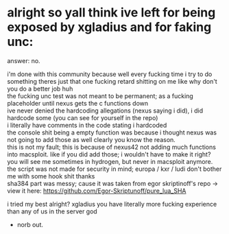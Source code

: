 # alright so yall think ive left for being exposed by xgladius and for faking unc:
answer: no.

i'm done with this community because well every fucking time i try to do something theres just that one fucking retard shitting on me like why don't you do a better job huh\
the fucking unc test was not meant to be permanent; as a fucking placeholder until nexus gets the c functions down\
ive never denied the hardcoding allegations (nexus saying i did), i did hardcode some (you can see for yourself in the repo)\
i literally have comments in the code stating i hardcoded\
the console shit being a empty function was because i thought nexus was not going to add those as well clearly you know the reason.\
this is not my fault; this is because of nexus42 not adding much functions into macsploit. like if you did add those; i wouldn't have to make it right?\
you will see me sometimes in hydrogen, but never in macsploit anymore.\
the script was not made for security in mind; europa / kxr / ludi don't bother me with some hook shit thanks\
sha384 part was messy; cause it was taken from egor skriptinoff's repo -> view it here: https://github.com/Egor-Skriptunoff/pure_lua_SHA

i tried my best alright? xgladius you have literally more fucking experience than any of us in the server god

- norb out.
